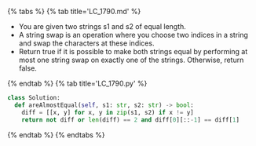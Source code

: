{% tabs %}
{% tab title='LC_1790.md' %}

* You are given two strings s1 and s2 of equal length.
* A string swap is an operation where you choose two indices in a string and swap the characters at these indices.
* Return true if it is possible to make both strings equal by performing at most one string swap on exactly one of the strings. Otherwise, return false.

{% endtab %}
{% tab title='LC_1790.py' %}

```py
class Solution:
  def areAlmostEqual(self, s1: str, s2: str) -> bool:
    diff = [[x, y] for x, y in zip(s1, s2) if x != y]
    return not diff or len(diff) == 2 and diff[0][::-1] == diff[1]
```

{% endtab %}
{% endtabs %}